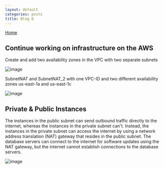 ```yaml
---
layout: default
categories: posts
title: Blog 6
---
```


[Home](https://sevak84.github.io/sb.github.io/)

## Continue working on infrastructure on the AWS 

Create and add two availability zones in the VPC with two separate subnets 

![image](https://user-images.githubusercontent.com/70185563/116182908-e37e1a00-a6d1-11eb-8e89-09184c1ed560.png)


SubnetNAT and SubnetNAT_2 with one VPC-ID and two different availability zones us-east-1a and us-east-1c 


![image](https://user-images.githubusercontent.com/70185563/116183427-af572900-a6d2-11eb-98c0-e2cce9558359.png)


## Private & Public Instances 

The instances in the public subnet can send outbound traffic directly to the internet, whereas the instances in the private subnet can't. Instead, the instances in the private subnet can access the internet by using a network address translation (NAT) gateway that resides in the public subnet. The database servers can connect to the internet for software updates using the NAT gateway, but the internet cannot establish connections to the database servers. 

![image](https://user-images.githubusercontent.com/70185563/116183619-14128380-a6d3-11eb-87e7-f6832895f38b.png)

